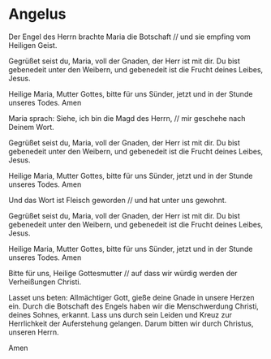 # Angelus

Der Engel des Herrn brachte Maria die Botschaft //
und sie empfing vom Heiligen Geist.

Gegrüßet seist du, Maria, voll der Gnaden, der Herr ist mit dir. 
Du bist gebenedeit unter den Weibern, 
und gebenedeit ist die Frucht deines Leibes, Jesus.

Heilige Maria, Mutter Gottes, bitte für uns Sünder,
jetzt und in der Stunde unseres Todes. Amen

Maria sprach: Siehe, ich bin die Magd des Herrn, //
mir geschehe nach Deinem Wort.

Gegrüßet seist du, Maria, voll der Gnaden, der Herr ist mit dir. 
Du bist gebenedeit unter den Weibern, 
und gebenedeit ist die Frucht deines Leibes, Jesus.

Heilige Maria, Mutter Gottes, bitte für uns Sünder,
jetzt und in der Stunde unseres Todes. Amen

Und das Wort ist Fleisch geworden //
und hat unter uns gewohnt.

Gegrüßet seist du, Maria, voll der Gnaden, der Herr ist mit dir. 
Du bist gebenedeit unter den Weibern, 
und gebenedeit ist die Frucht deines Leibes, Jesus.

Heilige Maria, Mutter Gottes, bitte für uns Sünder,
jetzt und in der Stunde unseres Todes. Amen

Bitte für uns, Heilige Gottesmutter // 
auf dass wir würdig werden der Verheißungen Christi.

Lasset uns beten: Allmächtiger Gott, gieße deine Gnade in unsere Herzen ein. 
Durch die Botschaft des Engels haben wir die Menschwerdung Christi, deines Sohnes, 
erkannt. Lass uns durch sein Leiden und Kreuz zur Herrlichkeit der Auferstehung 
gelangen. Darum bitten wir durch Christus, unseren Herrn.

Amen